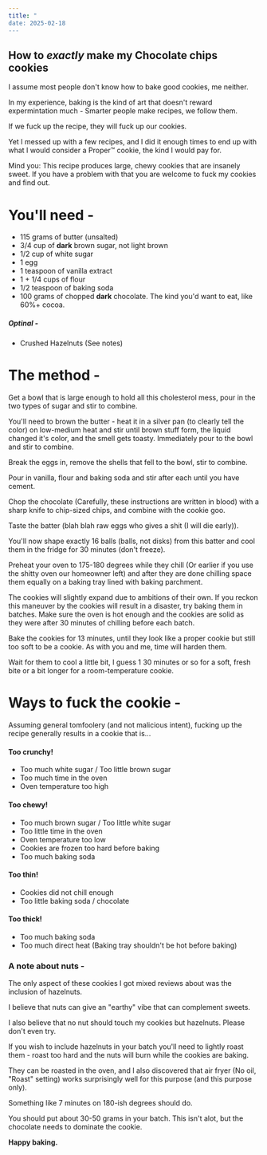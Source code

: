 ```yaml
---
title: "
date: 2025-02-18
---
```

## How to *exactly* make my Chocolate chips cookies

I assume most people don't know how to bake good cookies, me neither.

In my experience, baking is the kind of art that doesn't reward expermintation much - Smarter people make recipes, we follow them.

If we fuck up the recipe, they will fuck up our cookies.

Yet I messed up with a few recipes, and I did it enough times to end up with what I would consider a Proper™ cookie, the kind I would pay for.

Mind you: This recipe produces large, chewy cookies that are insanely sweet. If you have a problem with that you are welcome to fuck my cookies and find out.


# You'll need -

- 115 grams of butter (unsalted)
- 3/4 cup of **dark** brown sugar, not light brown
- 1/2 cup of white sugar
- 1 egg
- 1 teaspoon of vanilla extract
- 1 + 1/4 cups of flour
- 1/2 teaspoon of baking soda
- 100 grams of chopped **dark** chocolate. The kind you'd want to eat, like 60%+ cocoa.

##### Optinal - 

- Crushed Hazelnuts (See notes)

# The method -

Get a bowl that is large enough to hold all this cholesterol mess, pour in the two types of sugar and stir to combine.

You'll need to brown the butter - heat it in a silver pan (to clearly tell the color) on low-medium heat and stir until brown stuff form, the liquid changed it's color, and the smell gets toasty. Immediately pour to the bowl and stir to combine.


Break the eggs in, remove the shells that fell to the bowl, stir to combine.

Pour in vanilla, flour and baking soda and stir after each until you have cement.

Chop the chocolate (Carefully, these instructions are written in blood) with a sharp knife to chip-sized chips, and combine with the cookie goo.

Taste the batter (blah blah raw eggs who gives a shit (I will die early)).


You'll now shape exactly 16 balls (balls, not disks) from this batter and cool them in the fridge for 30 minutes (don't freeze).

Preheat your oven to 175-180 degrees while they chill (Or earlier if you use the shitty oven our homeowner left) and after they are done chilling space them equally on a baking tray lined with baking parchment.

The cookies will slightly expand due to ambitions of their own. If you reckon this maneuver by the cookies will result in a disaster, try baking them in batches. Make sure the oven is hot enough and the cookies are solid as they were after 30 minutes of chilling before each batch.


Bake the cookies for 13 minutes, until they look like a proper cookie but still too soft to be a cookie. As with you and me, time will harden them.

Wait for them to cool a little bit, I guess 1 30 minutes or so for a soft, fresh bite or a bit longer for a room-temperature cookie.


# Ways to fuck the cookie - 

Assuming general tomfoolery (and not malicious intent), fucking up the recipe generally results in a cookie that is...

#### **Too crunchy!**
- Too much white sugar / Too little brown sugar
- Too much time in the oven
- Oven temperature too high

#### **Too chewy**!
- Too much brown sugar / Too little white sugar
- Too little time in the oven
- Oven temperature too low
- Cookies are frozen too hard before baking
- Too much baking soda

#### **Too thin!**
- Cookies did not chill enough
- Too little baking soda / chocolate

#### **Too thick!**
- Too much baking soda
- Too much direct heat (Baking tray shouldn't be hot before baking)


### A note about nuts - 

The only aspect of these cookies I got mixed reviews about was the inclusion of hazelnuts.

I believe that nuts can give an "earthy" vibe that can complement sweets.

I also believe that no nut should touch my cookies but hazelnuts. Please don't even try.

If you wish to include hazelnuts in your batch you'll need to lightly roast them - roast too hard and the nuts will burn while the cookies are baking.

They can be roasted in the oven, and I also discovered that air fryer (No oil, "Roast" setting) works surprisingly well for this purpose (and this purpose only).

Something like 7 minutes on 180-ish degrees should do.

You should put about 30-50 grams in your batch. This isn't alot, but the chocolate needs to dominate the cookie.



**Happy baking.**
